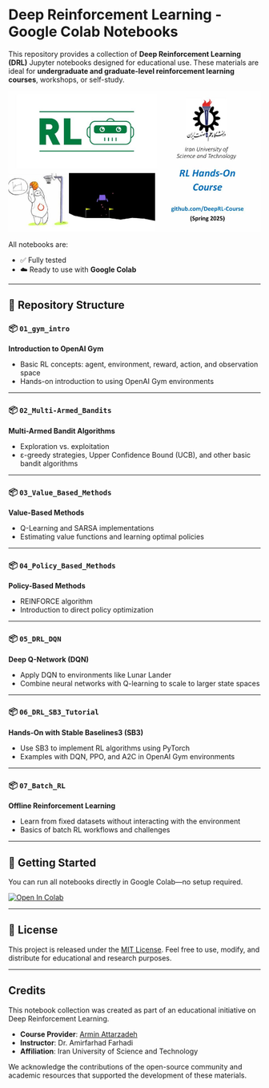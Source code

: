 # Deep Reinforcement Learning - Google Colab Notebooks

This repository provides a collection of **Deep Reinforcement Learning (DRL)** Jupyter notebooks designed for educational use. These materials are ideal for **undergraduate and graduate-level reinforcement learning courses**, workshops, or self-study.

![Header Image](01_gym_intro/Head.JPG)


All notebooks are:
- ✅ Fully tested
- ☁️ Ready to use with **Google Colab**

---

## 📁 Repository Structure

### 📦 `01_gym_intro`  
**Introduction to OpenAI Gym**  
- Basic RL concepts: agent, environment, reward, action, and observation space  
- Hands-on introduction to using OpenAI Gym environments

---

### 📦 `02_Multi-Armed_Bandits`  
**Multi-Armed Bandit Algorithms**  
- Exploration vs. exploitation  
- ε-greedy strategies, Upper Confidence Bound (UCB), and other basic bandit algorithms

---

### 📦 `03_Value_Based_Methods`  
**Value-Based Methods**  
- Q-Learning and SARSA implementations  
- Estimating value functions and learning optimal policies

---

### 📦 `04_Policy_Based_Methods`  
**Policy-Based Methods**  
- REINFORCE algorithm  
- Introduction to direct policy optimization

---

### 📦 `05_DRL_DQN`  
**Deep Q-Network (DQN)**  
- Apply DQN to environments like Lunar Lander  
- Combine neural networks with Q-learning to scale to larger state spaces

---

### 📦 `06_DRL_SB3_Tutorial`  
**Hands-On with Stable Baselines3 (SB3)**  
- Use SB3 to implement RL algorithms using PyTorch  
- Examples with DQN, PPO, and A2C in OpenAI Gym environments

---

### 📦 `07_Batch_RL`  
**Offline Reinforcement Learning**  
- Learn from fixed datasets without interacting with the environment  
- Basics of batch RL workflows and challenges

---

## 🚀 Getting Started

You can run all notebooks directly in Google Colab—no setup required.

[![Open In Colab](https://colab.research.google.com/assets/colab-badge.svg)](https://colab.research.google.com/)

---



## 📄 License

This project is released under the [MIT License](LICENSE). Feel free to use, modify, and distribute for educational and research purposes.

---


## Credits

This notebook collection was created as part of an educational initiative on Deep Reinforcement Learning.

- **Course Provider**: [Armin Attarzadeh](https://www.linkedin.com/in/armin-att)  
- **Instructor**: Dr. Amirfarhad Farhadi
- **Affiliation**: Iran University of Science and Technology

We acknowledge the contributions of the open-source community and academic resources that supported the development of these materials.
